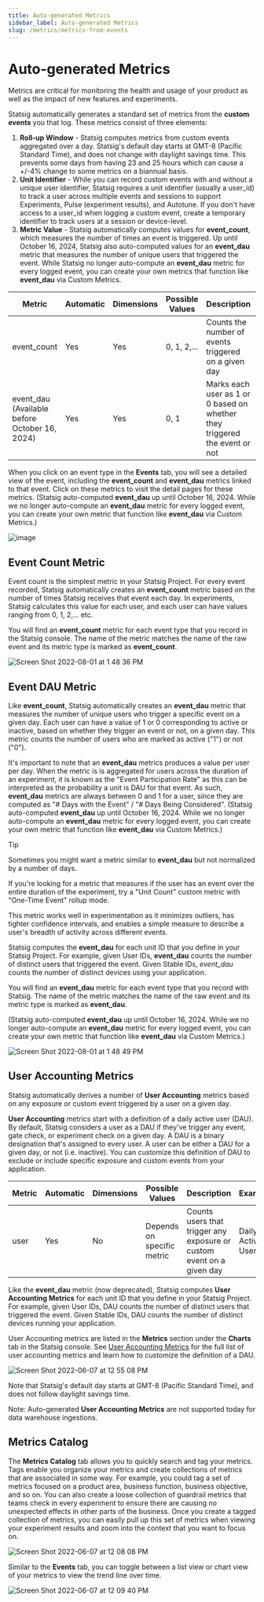 ```yaml
---
title: Auto-generated Metrics
sidebar_label: Auto-generated Metrics
slug: /metrics/metrics-from-events
---
```


# Auto-generated Metrics
Metrics are critical for monitoring the health and usage of your product as well as the impact of new features and experiments. 

Statsig automatically generates a standard set of metrics from the **custom events** you that log. These metrics consist of three elements:
1. **Roll-up Window** - Statsig computes metrics from custom events aggregated over a day. Statsig's default day starts at GMT-8 (Pacific Standard Time), and does not change with daylight savings time. This prevents some days from having 23 and 25 hours which can cause a +/-4% change to some metrics on a biannual basis.
2. **Unit Identifier** - While you can record custom events with and without a unique user identifier, Statsig requires a unit identifier (usually a user_id) to track a user across multiple events and sessions to support Experiments, Pulse (experiment results), and Autotune. If you don't have access to a user_id when logging a custom event, create a temporary identifier to track users at a session or device-level. 
3. **Metric Value** - Statsig automatically computes values for **event_count**, which measures the number of times an event is triggered. Up until October 16, 2024, Statsig also auto-computed values for an  **event_dau** metric that measures the number of unique users that triggered the event. While Statsig no longer auto-compute an **event_dau** metric for every logged event, you can create your own metrics that function like **event_dau** via Custom Metrics.


| Metric      | Automatic | Dimensions | Possible Values            | Description                                                                |   Example                      |
| ----------- | --------- | ---------- | -------------------------- | -------------------------------------------------------------------------- | ------------------------------ |
| event_count | Yes       | Yes        | 0, 1, 2,...                | Counts the number of events triggered on a given day                       | Number of page views           |
| event_dau (Available before October 16, 2024)  | Yes       | Yes        | 0, 1                       | Marks each user as 1 or 0 based on whether they triggered the event or not | Unique users who viewed a page |


When you click on an event type in the **Events** tab, you will see a detailed view of the event, including the **event_count** and **event_dau** metrics linked to that event. Click on these metrics to visit the detail pages for these metrics. (Statsig auto-computed **event_dau** up until October 16, 2024. While we no longer auto-compute an **event_dau** metric for every logged event, you can create your own metric that function like **event_dau** via Custom Metrics.)

![image](https://user-images.githubusercontent.com/1315028/182260966-7b50660d-352f-4d84-9a16-7bd915983894.png)

## Event Count Metric
Event count is the simplest metric in your Statsig Project. For every event recorded, Statsig automatically creates an **event_count** metric based on the number of times Statsig receives that event each day. In experiments, Statsig calculates this value for each user, and each user can have values ranging from 0, 1, 2,... etc.

You will find an **event_count** metric for each event type that you record in the Statsig console. The name of the metric matches the name of the raw event and its metric type is marked as **event_count**. 

![Screen Shot 2022-08-01 at 1 48 36 PM](https://user-images.githubusercontent.com/1315028/182260179-a1bfc2b7-e6bf-4d5a-8c04-7acb344e5b35.gif)

## Event DAU Metric
Like **event_count**, Statsig automatically creates an **event_dau** metric that measures the number of unique users who trigger a specific event on a given day. Each user can have a value of 1 or 0 corresponding to active or inactive, based on whether they trigger an event or not, on a given day. This metric counts the number of users who are marked as active ("1") or not ("0").

It's important to note that an **event_dau** metrics produces a value per user per day. When the metric is is aggregated for users across the duration of an experiment, it is known as the "Event Participation Rate" as this can be interpreted as the probability a unit is DAU for that event. As such, **event_dau** metrics are always between 0 and 1 for a user, since they are computed as "# Days with the Event" / "# Days Being Considered". (Statsig auto-computed **event_dau** up until October 16, 2024. While we no longer auto-compute an **event_dau** metric for every logged event, you can create your own metric that function like **event_dau** via Custom Metrics.)

> [!TIP]
> Sometimes you might want a metric similar to **event_dau** but not normalized by a number of days.
>
> If you're looking for a metric that measures if the user has an event over the entire duration of the experiment, try a "Unit Count" custom metric with "One-Time Event" rollup mode.

This metric works well in experimentation as it minimizes outliers, has tighter confidence intervals, and enables a simple measure to describe a user's breadth of activity across different events.

Statsig computes the **event_dau** for each unit ID that you define in your Statsig Project. For example, given User IDs, **event_dau** counts the number of distinct users that triggered the event. Given Stable IDs, *event_dau* counts the number of distinct devices using your application.

You will find an **event_dau** metric for each event type that you record with Statsig. The name of the metric matches the name of the raw event and its metric type is marked as **event_dau**. 

(Statsig auto-computed **event_dau** up until October 16, 2024. While we no longer auto-compute an **event_dau** metric for every logged event, you can create your own metric that function like **event_dau** via Custom Metrics.)

![Screen Shot 2022-08-01 at 1 48 49 PM](https://user-images.githubusercontent.com/1315028/182260198-d8c9f508-e405-4451-81ef-6759636d8c38.gif)

## User Accounting Metrics
Statsig automatically derives a number of **User Accounting** metrics based on any exposure or custom event triggered by a user on a given day.

**User Accounting** metrics start with a definition of a daily active user (DAU). By default, Statsig considers a user as a DAU if they've trigger any event, gate check, or experiment check on a given day. A DAU is a binary designation that's assigned to every user. A user can be either a DAU for a given day, or not (i.e. inactive). You can customize this definition of DAU to exclude or include specific exposure and custom events from your application.

| Metric      | Automatic | Dimensions | Possible Values            | Description                                                                |   Example                      |
| ----------- | --------- | ---------- | -------------------------- | -------------------------------------------------------------------------- | ------------------------------ |
| user        | Yes       | No         | Depends on specific metric | Counts users that trigger any exposure or custom event on a given day         | Daily Active Users             |


Like the **event_dau** metric (now deprecated), Statsig computes **User Accounting Metrics** for each unit ID that you define in your Statsig Project. For example, given User IDs, DAU counts the number of distinct users that triggered the event. Given Stable IDs, DAU counts the number of distinct devices running your application.

User Accounting metrics are listed in the **Metrics** section under the **Charts** tab in the Statsig console. See [User Accounting Metrics](/metrics/user) for the full list of user accounting metrics and learn how to customize the definition of a DAU. 

![Screen Shot 2022-06-07 at 12 55 08 PM](https://user-images.githubusercontent.com/101903926/172470741-af6294d0-a84a-4630-80f8-827de7e0c03b.png)

Note that Statsig's default day starts at GMT-8 (Pacific Standard Time), and does not follow daylight savings time. 

Note: Auto-generated **User Accounting Metrics** are not supported today for data warehouse ingestions. 

## Metrics Catalog

The **Metrics Catalog** tab allows you to quickly search and tag your metrics. Tags enable you organize your metrics and create collections of metrics that are associated in some way. For example, you could tag a set of metrics focused on a product area, business function, business objective, and so on. You can also create a loose collection of guardrail metrics that teams check in every experiment to ensure there are causing no unexpected effects in other parts of the business. Once you create a tagged collection of metrics, you can easily pull up this set of metrics when viewing your experiment results and zoom into the context that you want to focus on. 

![Screen Shot 2022-06-07 at 12 08 08 PM](https://user-images.githubusercontent.com/101903926/172462680-68a6de4e-17bf-4b11-920d-6d7830551012.png)

 Similar to the **Events** tab, you can toggle between a list view or chart view of your metrics to view the trend line over time.  
 
 ![Screen Shot 2022-06-07 at 12 09 40 PM](https://user-images.githubusercontent.com/101903926/172462947-877bbcc7-46b3-45cd-ac57-d0dc2c949d7d.png)
